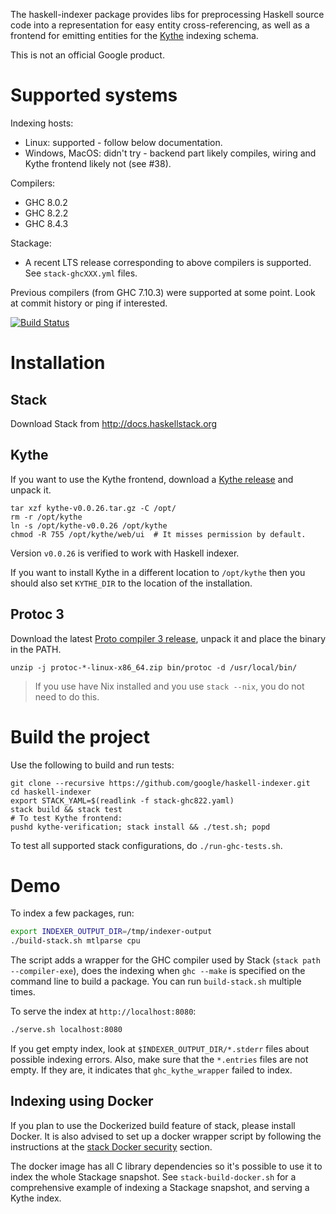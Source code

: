 The haskell-indexer package provides libs for preprocessing Haskell source code
into a representation for easy entity cross-referencing, as well as a frontend
for emitting entities for the [Kythe](https://kythe.io) indexing schema.

This is not an official Google product.

# Supported systems

Indexing hosts:
 - Linux: supported - follow below documentation.
 - Windows, MacOS: didn't try - backend part likely compiles, wiring and Kythe
   frontend likely not (see #38).

Compilers:
  - GHC 8.0.2
  - GHC 8.2.2
  - GHC 8.4.3

Stackage:
  - A recent LTS release corresponding to above compilers is supported.
    See `stack-ghcXXX.yml` files.

Previous compilers (from GHC 7.10.3) were supported at some point. Look at
commit history or ping if interested.
  
[![Build Status](https://travis-ci.org/google/haskell-indexer.svg?branch=master)](https://travis-ci.org/google/haskell-indexer)

# Installation

## Stack

Download Stack from http://docs.haskellstack.org

## Kythe

If you want to use the Kythe frontend, download a [Kythe
release](https://github.com/google/kythe/releases) and unpack it.

```
tar xzf kythe-v0.0.26.tar.gz -C /opt/
rm -r /opt/kythe
ln -s /opt/kythe-v0.0.26 /opt/kythe
chmod -R 755 /opt/kythe/web/ui  # It misses permission by default.
```

Version `v0.0.26` is verified to work with Haskell indexer.

If you want to install Kythe in a different location to `/opt/kythe` then you
should also set `KYTHE_DIR` to the location of the installation.

## Protoc 3

Download the latest [Proto compiler 3
release](https://github.com/google/protobuf/releases), unpack it and place the
binary in the PATH.

```
unzip -j protoc-*-linux-x86_64.zip bin/protoc -d /usr/local/bin/
```

> If you use have Nix installed and you use `stack --nix`, you do not need to do
> this.

# Build the project

Use the following to build and run tests:

```
git clone --recursive https://github.com/google/haskell-indexer.git
cd haskell-indexer
export STACK_YAML=$(readlink -f stack-ghc822.yaml)
stack build && stack test
# To test Kythe frontend:
pushd kythe-verification; stack install && ./test.sh; popd
```

To test all supported stack configurations, do `./run-ghc-tests.sh`.

# Demo

To index a few packages, run:

```bash
export INDEXER_OUTPUT_DIR=/tmp/indexer-output
./build-stack.sh mtlparse cpu
```

The script adds a wrapper for the GHC compiler used by Stack (`stack path --compiler-exe`), does the indexing when `ghc --make` is specified on the command line to build a package. You can run `build-stack.sh` multiple times.

To serve the index at `http://localhost:8080`:

```bash
./serve.sh localhost:8080
```

If you get empty index, look at `$INDEXER_OUTPUT_DIR/*.stderr` files about
possible indexing errors. Also, make sure that the `*.entries` files are not
empty. If they are, it indicates that `ghc_kythe_wrapper` failed to index.

## Indexing using Docker

If you plan to use the Dockerized build feature of stack, please install
Docker. It is also advised to set up a docker wrapper script by following the
instructions at the [stack Docker
security](https://docs.haskellstack.org/en/stable/docker_integration/#security)
section.

The docker image has all C library dependencies so it's possible to use it to
index the whole Stackage snapshot. See `stack-build-docker.sh` for a
comprehensive example of indexing a Stackage snapshot, and serving a Kythe
index.
